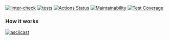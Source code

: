 [![linter-check](https://github.com/Polyrom/python-project-lvl2/actions/workflows/linter-check.yml/badge.svg)](https://github.com/Polyrom/python-project-lvl2/actions/workflows/linter-check.yml) [![tests](https://github.com/Polyrom/python-project-lvl2/actions/workflows/tests.yml/badge.svg)](https://github.com/Polyrom/python-project-lvl2/actions/workflows/tests.yml) [![Actions Status](https://github.com/Polyrom/python-project-lvl2/workflows/hexlet-check/badge.svg)](https://github.com/Polyrom/python-project-lvl2/actions) [![Maintainability](https://api.codeclimate.com/v1/badges/9b32813f01e693ec86b8/maintainability)](https://codeclimate.com/github/Polyrom/python-project-lvl2/maintainability) [![Test Coverage](https://api.codeclimate.com/v1/badges/9b32813f01e693ec86b8/test_coverage)](https://codeclimate.com/github/Polyrom/python-project-lvl2/test_coverage)



### How it works
[![asciicast](https://asciinema.org/a/bNvUJoRfHWJ4WWIBnmAiZFNDv.svg)](https://asciinema.org/a/bNvUJoRfHWJ4WWIBnmAiZFNDv)

